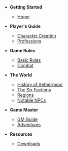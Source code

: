 * **Getting Started**
  * [Home](home.md)
* **Player's Guide**
  * [Character Creation](players-guide/character-creation.md)
  * [Professions](players-guide/professions/index.md)
* **Game Rules**
  * [Basic Rules](rules/basic-rules.md)
  * [Combat](rules/combat.md)
* **The World**
  * [History of Aethermoor](settings/history.md)
  * [The Six Factions](settings/factions.md)
  * [Regions](settings/regions.md)
  * [Notable NPCs](settings/npcs.md)
  
* **Game Master**
  * [GM Guide](gm-guide.md)
  * [Adventures](gm-guide/adventures.md)
  
* **Resources**
  * [Downloads](downloads.md)
